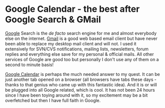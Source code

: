 # Google Calendar - the best after Google Search & GMail

[Google](http://www.google.com/) Search is the _de facto_ search engine for me and almost everybody else on the internet. [Gmail](http://www.gmail.com/) is a good web based email client but have never been able to replace my desktop mail client and will not. I used it extensively for SVN/CVS notifications, mailing lists, newsletters, forum replies and everything else save for my personal & official mails. All other services of Google are good too but personally I don't use any of them on a second to minute basis!

[Google Calendar](http://www.google.com/calendar/) is perhaps the much needed answer to my quest. It can be just another tab opened on a browser (all browsers have tabs these days - thanks to that genius who came up with this fantastic idea). And it is or will be plugged into all Google related, which is cool. It has not been 24 hours since I have been toying around with it, so my excitement may be a bit overfetched but then I have full faith in Google.